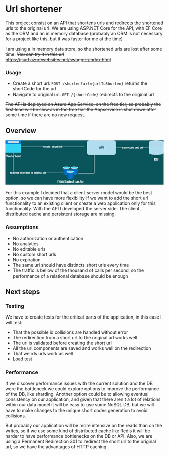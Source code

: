 # Url shortener

This project consist on an API that shortens urls and redirects the shortened urls to the original url. We are using ASP.NET Core for the API, with EF Core as the ORM and an in memory database (probably an ORM is not necessary for a project like this, but it was faster for me at the time)

I am using a in memory data store, so the shortened urls are lost after some time. ~~You can try it in this url https://jsurl.azurewebsites.net/swagger/index.html~~

### Usage
- Create a short url: `POST /shorten?url={urlToShorten}` returns the shortCode for the url
- Navigate to original url: `GET /{shortCode}` redirects to the original url

~~The API is deployed on Azure App Service, on the free tier, so probably the first load will be slow as in the free tier the Appservice is shut down after some time if there are no new request.~~

## Overview

![Architecture overview](diagram.drawio.png)

For this example I decided that a client server model would be the best option, so we can have more flexibility if we want to add the short url functionality to an existing client or create a web application only for this functionality. With the API I developed the server side. The client, distributed cache and persistent storage are missing. 

### Assumptions
- No authorization or authentication
- No analytics
- No editable urls
- No custom short urls
- No expiration
- The same url should have distincts short urls every time
- The traffic is bellow of the thousand of calls per second, so the performance of a relational database should be enough

## Next steps

### Testing
We have to create tests for the critical parts of the application, in this case I will test:

- That the possible id collisions are handled without error
- The redirection from a short url to the original url works well
- The url is validated before creating the short url
- All the url components are saved and works well on the redirection
- That weirds urls work as well
- Load test

### Performance
If we discover performance issues with the current solution and the DB were the bottleneck we could explore options to improve the performance of the DB, like sharding. Another option could be to allowing eventual consistency on our application, and given that there aren't a lot of relations within our data model it will be easy to use some NoSQL DB, but we will have to make changes to the unique short codes generation to avoid collisions.

But probably our application will be more intensive on the reads than on the writes, so if we use some kind of distributed cache like Redis it will be harder to have performance bottlenecks on the DB or API. Also, we are using a Permanent Redirection 301 to redirect the short url to the original url, so we have the advantages of HTTP caching.
